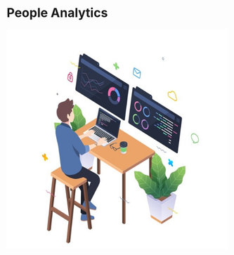 # People Analytics



![Screenshot](https://github.com/TatianaFlorentino/trajetoriads/blob/main/img/RH.jpeg)



